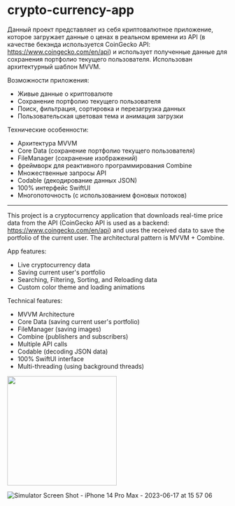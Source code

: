# crypto-currency-app

Данный проект представляет из себя криптовалютное приложение, которое загружает данные о ценах в реальном времени из API (в качестве бекэнда используется CoinGecko API: https://www.coingecko.com/en/api)
и использует полученные данные для сохранения портфолио текущего пользователя. Использован архитектурный шаблон MVVM.

Возможности приложения:
- Живые данные о криптовалюте
- Сохранение портфолио текущего пользователя
- Поиск, фильтрация, сортировка и перезагрузка данных
- Пользовательская цветовая тема и анимация загрузки


Технические особенности:
- Архитектура MVVM
- Core Data (сохранение портфолио текущего пользователя)
- FileManager (сохранение изображений)
- фреймворк для реактивного программирования Combine
- Множественные запросы API
- Codable (декодирование данных JSON)
- 100% интерфейс SwiftUI
- Многопоточность (с использованием фоновых потоков)

______________________________


This project is a cryptocurrency application that downloads real-time price data from the API (CoinGecko API is used as a backend: https://www.coingecko.com/en/api)
and uses the received data to save the portfolio of the current user. The architectural pattern is MVVM + Combine.

App features:
- Live cryptocurrency data
- Saving current user's portfolio
- Searching, Filtering, Sorting, and Reloading data
- Custom color theme and loading animations

Technical features:
- MVVM Architecture
- Core Data (saving current user's portfolio)
- FileManager (saving images)
- Combine (publishers and subscribers)
- Multiple API calls
- Codable (decoding JSON data)
- 100% SwiftUI interface
- Multi-threading (using background threads)


<img src="https://github.com/MikhailUstyantsev/crypto-currency-app/assets/99423990/26a89e69-58a1-41e4-b050-e1383df27cb5" width="250">

![Simulator Screen Shot - iPhone 14 Pro Max - 2023-06-17 at 15 57 06](https://github.com/MikhailUstyantsev/crypto-currency-app/assets/99423990/26a89e69-58a1-41e4-b050-e1383df27cb5)
